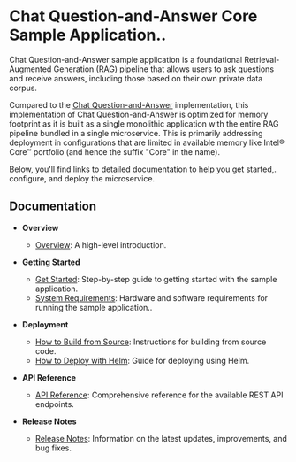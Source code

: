 # Chat Question-and-Answer Core Sample Application..

Chat Question-and-Answer sample application is a foundational Retrieval-Augmented Generation (RAG) pipeline that allows users to ask questions and receive answers, including those based on their own private data corpus.

Compared to the [Chat Question-and-Answer](../chat-question-and-answer/) implementation, this implementation of Chat Question-and-Answer is optimized for memory footprint as it is built as a single monolithic application with the entire RAG pipeline bundled in a single microservice. This is primarily addressing deployment in configurations that are limited in available memory like Intel® Core&trade; portfolio (and hence the suffix "Core" in the name).

Below, you'll find links to detailed documentation to help you get started,. configure, and deploy the microservice.

## Documentation

- **Overview**
  - [Overview](docs/user-guide/overview.md): A high-level introduction.

- **Getting Started**
  - [Get Started](docs/user-guide/get-started.md): Step-by-step guide to getting started with the sample application.
  - [System Requirements](docs/user-guide/system-requirements.md): Hardware and software requirements for running the sample application..

- **Deployment**
  - [How to Build from Source](docs/user-guide/build-from-source.md): Instructions for building from source code.
  - [How to Deploy with Helm](docs/user-guide/deploy-with-helm.md): Guide for deploying using Helm.

- **API Reference**
  - [API Reference](docs/user-guide/api-reference.md): Comprehensive reference for the available REST API endpoints.

- **Release Notes**
  - [Release Notes](docs/user-guide/release-notes.md): Information on the latest updates, improvements, and bug fixes.



